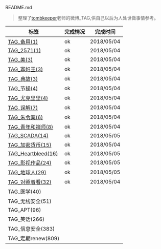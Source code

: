 README.md

>整理了[tombkeeper](https://weibo.com/101174?refer_flag=1005055015_)老师的微博_TAG,供自己以后为人处世做事情参考。 



| 标签                                        | 完成情况 | 完成时间   |
| ------------------------------------------- | -------- | ---------- |
| [TAG_备用(1)](TAG_备用(1).md)               | ok       | 2018/05/04 |
| [TAG_2571(1)](TAG_2571(1).md)               | ok       | 2018/05/04 |
| [TAG_美(3)](TAG_美(3).md)                   | ok       | 2018/05/04 |
| [TAG_寡妇王(3)](TAG_寡妇王(3).md)           | ok       | 2018/05/04 |
| [TAG_典故(3)](TAG_典故(3).md)               | ok       | 2018/05/04 |
| [TAG_节操(4)](TAG_节操(4).md)               | ok       | 2018/05/04 |
| [TAG_尤克里里(4)](TAG_尤克里里(4).md)       | ok       | 2018/05/04 |
| [TAG_误解(7)](TAG_误解(7).md)               | ok       | 2018/05/04 |
| [TAG_朱令案(6)](TAG_朱令案(6).md)           | ok       | 2018/05/04 |
| [TAG_青年和禅师(8)](TAG_青年和禅师(8).md)   | ok       | 2018/05/04 |
| [TAG_SCADA(14)](TAG_SCADA(14).md)           | ok       | 2018/05/05 |
| [TAG_加密货币(15)](TAG_加密货币(15).md)     | ok       | 2018/05/04 |
| [TAG_Heartbleed(16)](TAG_Heartbleed(16).md) | ok       | 2018/05/05 |
| [TAG_影视作品(24)](TAG_影视作品(24).md)     | ok       | 2018/05/05 |
| [TAG_地球人(29)](TAG_地球人(29).md)         | ok       | 2018/05/05 |
| [TAG_对照着看(32)](TAG_对照着看(32).md)     | ok       | 2018/05/04 |
| TAG_医学(40)[]()                            |          |            |
| TAG_无线安全(51)[]()                        |          |            |
| TAG_APT(96)[]()                             |          |            |
| TAG_笑话(266) []()                          |          |            |
| TAG_信息安全(383)[]()                       |          |            |
| TAG_定期renew(809)[]()                      |          |            |

